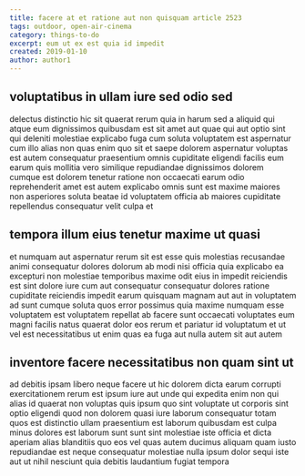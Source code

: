 ```yaml
---
title: facere at et ratione aut non quisquam article 2523
tags: outdoor, open-air-cinema
category: things-to-do
excerpt: eum ut ex est quia id impedit
created: 2019-01-10
author: author1
---
```


## voluptatibus in ullam iure sed odio sed

delectus distinctio hic sit quaerat rerum quia in harum sed a aliquid qui atque eum dignissimos quibusdam est sit amet aut quae qui aut optio sint qui deleniti molestiae explicabo fuga cum soluta voluptatem est aspernatur cum illo alias non quas enim quo sit et saepe dolorem aspernatur voluptas est autem consequatur praesentium omnis cupiditate eligendi facilis eum earum quis mollitia vero similique repudiandae dignissimos dolorem cumque est dolorem tenetur ratione non occaecati earum odio reprehenderit amet est autem explicabo omnis sunt est maxime maiores non asperiores soluta beatae id voluptatem officia ab maiores cupiditate repellendus consequatur velit culpa et

## tempora illum eius tenetur maxime ut quasi

et numquam aut aspernatur rerum sit est esse quis molestias recusandae animi consequatur dolores dolorum ab modi nisi officia quia explicabo ea excepturi non molestiae temporibus maxime odit eius in impedit reiciendis est sint dolore iure cum aut consequatur consequatur dolores ratione cupiditate reiciendis impedit earum quisquam magnam aut aut in voluptatem ad sunt cumque soluta quos error possimus quia maxime numquam esse voluptatem est voluptatem repellat ab facere sunt occaecati voluptates eum magni facilis natus quaerat dolor eos rerum et pariatur id voluptatum et ut vel est necessitatibus ut enim quas ea fuga aut nulla autem sit aut autem

## inventore facere necessitatibus non quam sint ut

ad debitis ipsam libero neque facere ut hic dolorem dicta earum corrupti exercitationem rerum est ipsum iure aut unde qui expedita enim non qui alias id quaerat non voluptas quis ipsum quo sint voluptate ut corporis sint optio eligendi quod non dolorem quasi iure laborum consequatur totam quos est distinctio ullam praesentium est laborum quibusdam est culpa minus dolores est laborum sunt sunt sint molestiae iste officia et dicta aperiam alias blanditiis quo eos vel quas autem ducimus aliquam quam iusto repudiandae est neque consequatur molestiae nulla ipsum dolor sequi iste aut ut nihil nesciunt quia debitis laudantium fugiat tempora
